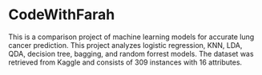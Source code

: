 # CodeWithFarah
This is a comparison project of machine learning models for accurate lung cancer prediction.  This project analyzes logistic regression, KNN, LDA, QDA, decision tree, bagging, and random forrest models. The dataset was retrieved from Kaggle and consists of 309 instances with 16 attributes.

